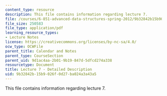 ```yaml
---
content_type: resource
description: This file contains information regarding lecture 7.
file: /courses/6-851-advanced-data-structures-spring-2012/9b32842b15b9026f0d27ba024a3a43a5_MIT6_851S12_Lecture7.pdf
file_size: 250583
file_type: application/pdf
learning_resource_types:
- Lecture Notes
license: https://creativecommons.org/licenses/by-nc-sa/4.0/
ocw_type: OCWFile
parent_title: Calendar and Notes
parent_type: CourseSection
parent_uid: 9d1ac4aa-2b01-9b19-847d-5dfcd274a338
resourcetype: Document
title: Lecture 7 - Detailed Description
uid: 9b32842b-15b9-026f-0d27-ba024a3a43a5
---
```

This file contains information regarding lecture 7.